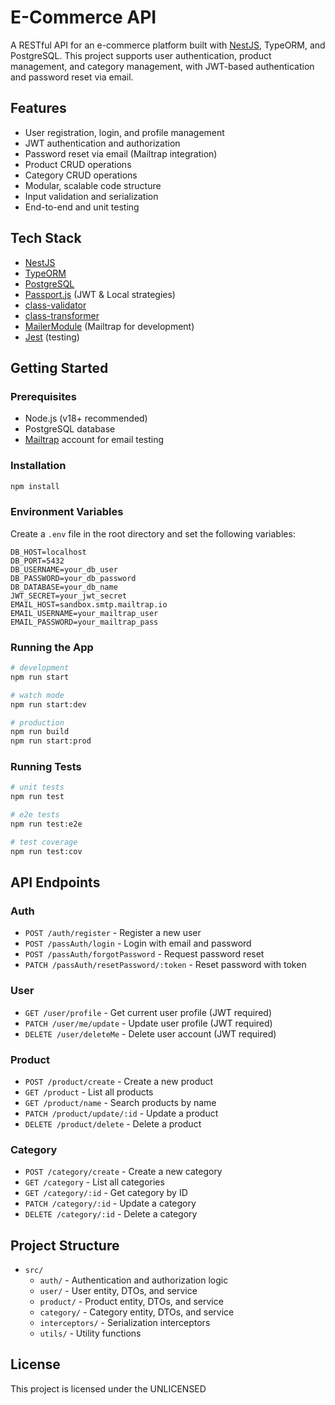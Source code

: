 # E-Commerce API

A RESTful API for an e-commerce platform built with [NestJS](https://nestjs.com/), TypeORM, and PostgreSQL. This project supports user authentication, product management, and category management, with JWT-based authentication and password reset via email.

## Features

- User registration, login, and profile management
- JWT authentication and authorization
- Password reset via email (Mailtrap integration)
- Product CRUD operations
- Category CRUD operations
- Modular, scalable code structure
- Input validation and serialization
- End-to-end and unit testing

## Tech Stack

- [NestJS](https://nestjs.com/)
- [TypeORM](https://typeorm.io/)
- [PostgreSQL](https://www.postgresql.org/)
- [Passport.js](http://www.passportjs.org/) (JWT & Local strategies)
- [class-validator](https://github.com/typestack/class-validator)
- [class-transformer](https://github.com/typestack/class-transformer)
- [MailerModule](https://github.com/nest-modules/mailer) (Mailtrap for development)
- [Jest](https://jestjs.io/) (testing)

## Getting Started

### Prerequisites

- Node.js (v18+ recommended)
- PostgreSQL database
- [Mailtrap](https://mailtrap.io/) account for email testing

### Installation

```bash
npm install
```

### Environment Variables

Create a `.env` file in the root directory and set the following variables:

```
DB_HOST=localhost
DB_PORT=5432
DB_USERNAME=your_db_user
DB_PASSWORD=your_db_password
DB_DATABASE=your_db_name
JWT_SECRET=your_jwt_secret
EMAIL_HOST=sandbox.smtp.mailtrap.io
EMAIL_USERNAME=your_mailtrap_user
EMAIL_PASSWORD=your_mailtrap_pass
```

### Running the App

```bash
# development
npm run start

# watch mode
npm run start:dev

# production
npm run build
npm run start:prod
```

### Running Tests

```bash
# unit tests
npm run test

# e2e tests
npm run test:e2e

# test coverage
npm run test:cov
```

## API Endpoints

### Auth

- `POST /auth/register` - Register a new user
- `POST /passAuth/login` - Login with email and password
- `POST /passAuth/forgotPassword` - Request password reset
- `PATCH /passAuth/resetPassword/:token` - Reset password with token

### User

- `GET /user/profile` - Get current user profile (JWT required)
- `PATCH /user/me/update` - Update user profile (JWT required)
- `DELETE /user/deleteMe` - Delete user account (JWT required)

### Product

- `POST /product/create` - Create a new product
- `GET /product` - List all products
- `GET /product/name` - Search products by name
- `PATCH /product/update/:id` - Update a product
- `DELETE /product/delete` - Delete a product

### Category

- `POST /category/create` - Create a new category
- `GET /category` - List all categories
- `GET /category/:id` - Get category by ID
- `PATCH /category/:id` - Update a category
- `DELETE /category/:id` - Delete a category

## Project Structure

- `src/`
  - `auth/` - Authentication and authorization logic
  - `user/` - User entity, DTOs, and service
  - `product/` - Product entity, DTOs, and service
  - `category/` - Category entity, DTOs, and service
  - `interceptors/` - Serialization interceptors
  - `utils/` - Utility functions

## License

This project is licensed under the UNLICENSED

